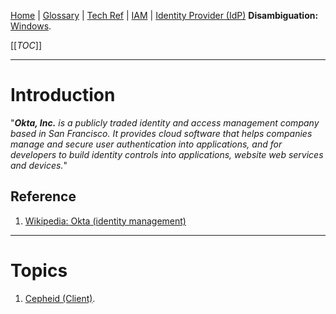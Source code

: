 [Home](/Slalom-LLC/Slalom-Consulting) | [Glossary](/Glossary) | [Tech Ref](/Tech-Ref) | [IAM](/Tech-Ref/Software-Development/IAM-\(Identity-&-Access-Management\)) | [Identity Provider (IdP)](/Tech-Ref/Software-Development/IAM-\(Identity-&-Access-Management\)/Authentication/IdP-\(Identity-Provider\))
**Disambiguation:** [Windows](/Tech-Ref/Microsoft/Microsoft-Windows).

[[_TOC_]]

---
# Introduction
"_***Okta, Inc.*** is a publicly traded identity and access management company based in San Francisco. It provides cloud software that helps companies manage and secure user authentication into applications, and for developers to build identity controls into applications, website web services and devices._"

## Reference
1. [Wikipedia: Okta (identity management)](https://en.wikipedia.org/wiki/MacOS)

---
# Topics
1. [Cepheid (Client)](/Clients/Cepheid).
